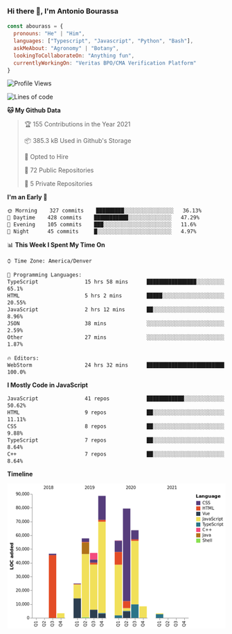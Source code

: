 ### Hi there 👋, I'm Antonio Bourassa

```javascript
const abourass = {
  pronouns: "He" | "Him",
  languages: ["Typescript", "Javascript", "Python", "Bash"],
  askMeAbout: "Agronomy" | "Botany",
  lookingToCollaborateOn: "Anything fun",
  currentlyWorkingOn: "Veritas BPO/CMA Verification Platform"
}
```

<!--START_SECTION:waka-->
![Profile Views](http://img.shields.io/badge/Profile%20Views-0-blue)

![Lines of code](https://img.shields.io/badge/From%20Hello%20World%20I%27ve%20Written-479940%20lines%20of%20code-blue)

**🐱 My Github Data** 

> 🏆 155 Contributions in the Year 2021
 > 
> 📦 385.3 kB Used in Github's Storage 
 > 
> 💼 Opted to Hire
 > 
> 📜 72 Public Repositories 
 > 
> 🔑 5 Private Repositories  
 > 
**I'm an Early 🐤** 

```text
🌞 Morning    327 commits    █████████░░░░░░░░░░░░░░░░   36.13% 
🌆 Daytime    428 commits    ███████████░░░░░░░░░░░░░░   47.29% 
🌃 Evening    105 commits    ███░░░░░░░░░░░░░░░░░░░░░░   11.6% 
🌙 Night      45 commits     █░░░░░░░░░░░░░░░░░░░░░░░░   4.97%

```


📊 **This Week I Spent My Time On** 

```text
⌚︎ Time Zone: America/Denver

💬 Programming Languages: 
TypeScript               15 hrs 58 mins      ████████████████░░░░░░░░░   65.1% 
HTML                     5 hrs 2 mins        █████░░░░░░░░░░░░░░░░░░░░   20.55% 
JavaScript               2 hrs 12 mins       ██░░░░░░░░░░░░░░░░░░░░░░░   8.96% 
JSON                     38 mins             ░░░░░░░░░░░░░░░░░░░░░░░░░   2.59% 
Other                    27 mins             ░░░░░░░░░░░░░░░░░░░░░░░░░   1.87%

🔥 Editors: 
WebStorm                 24 hrs 32 mins      █████████████████████████   100.0%

```

**I Mostly Code in JavaScript** 

```text
JavaScript               41 repos            ████████████░░░░░░░░░░░░░   50.62% 
HTML                     9 repos             ██░░░░░░░░░░░░░░░░░░░░░░░   11.11% 
CSS                      8 repos             ██░░░░░░░░░░░░░░░░░░░░░░░   9.88% 
TypeScript               7 repos             ██░░░░░░░░░░░░░░░░░░░░░░░   8.64% 
C++                      7 repos             ██░░░░░░░░░░░░░░░░░░░░░░░   8.64%

```


**Timeline**

![Chart not found](https://raw.githubusercontent.com/Abourass/Abourass/master/charts/bar_graph.png) 


<!--END_SECTION:waka-->

<!--
**Abourass/Abourass** is a ✨ _special_ ✨ repository because its `README.md` (this file) appears on your GitHub profile.

Here are some ideas to get you started:

- 🔭 I’m currently working on ...
- 🌱 I’m currently learning ...
- 👯 I’m looking to collaborate on ...
- 🤔 I’m looking for help with ...
- 💬 Ask me about ...
- 📫 How to reach me: ...
- 😄 Pronouns: ...
- ⚡ Fun fact: ...
-->
